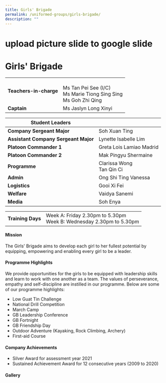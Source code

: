 ```yaml
---
title: Girls' Brigade
permalink: /uniformed-groups/girls-brigade/
description: ""
---
```

# upload picture slide to google slide

# Girls' Brigade

|                    |                        |
|--------------------|------------------|
| **Teachers-in-charge** | <br>Ms Tan Pei See (I/C)<br>Ms Marie Tiong Sing Sing<br>Ms Goh Zhi Qing<br> |
| **Captain**            | Ms Jaslyn Long Xinyi                                                        |

|          Student Leaders                 |                             |
|------------------|---------------------|
| **Company Sergeant Major**           | Soh Xuan Ting               |
| **Assistant Company Sergeant Major** | Lynette Isabelle Lim        |
| **Platoon Commander 1**              | Greta Lois Lamiao Madrid    |
| **Platoon Commander 2**              | Mak Pingyu Shermaine        |
| **Programme**                       | Clarissa Wong<br>Tan Qin Ci |
| **Admin**                 | Ong Shi Ting Vanessa        |
| **Logistics**                     | Gooi Xi Fei                 |
| **Welfare**                     | Vaidya Sanemi               |
| **Media**                 | Soh Enya                    |

|               |                                                                       |
|---------------|-----------------------------------------------------------------------|
| **Training Days** | Week A: Friday 2.30pm to 5.30pm<br>Week B: Wednesday 2.30pm to 5.30pm |


#### Mission

The Girls' Brigade aims to develop each girl to her fullest potential by equipping, empowering and enabling every girl to be a leader.  
  

#### Programme Highlights

We provide opportunities for the girls to be equipped with leadership skills and learn to work with one another as a team. The values of perseverance, empathy and self-discipline are instilled in our programme. Below are some of our programme highlights:  

*   Low Guat Tin Challenge
*   National Drill Competition
*   March Camp
*   GB Leadership Conference
*   GB Fortnight
*   GB Friendship Day
*   Outdoor Adventure (Kayaking, Rock Climbing, Archery)
*   First-aid Course

#### Company Achievements

*   Silver Award for assessment year 2021
*   Sustained Achievement Award for 12 consecutive years (2009 to 2020)

#### Gallery